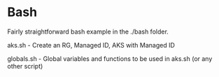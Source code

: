 # Bash

Fairly straightforward bash example in the ./bash folder. 


aks.sh -
    Create an RG, Managed ID, AKS with Managed ID

globals.sh -
    Global variables and functions to be used in aks.sh (or any other script)
